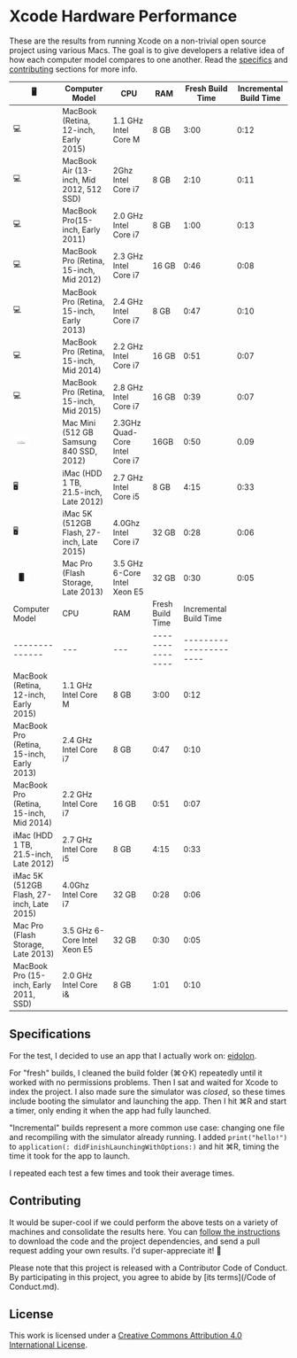 Xcode Hardware Performance
==========================

These are the results from running Xcode on a non-trivial open source project using various Macs. The goal is to give developers a relative idea of how each computer model compares to one another. Read the [specifics](#specifications) and [contributing](#contributing) sections for more info.

🖥 |Computer Model | CPU | RAM | Fresh Build Time | Incremental Build Time |
--- | -------------- | --- | --- | ---------------- | ---------------------- |
💻 | MacBook (Retina, 12-inch, Early 2015) | 1.1 GHz Intel Core M | 8 GB | 3:00 | 0:12
💻 | MacBook Air (13-inch, Mid 2012, 512 SSD) | 2Ghz Intel Core i7 | 8 GB | 2:10 | 0:11
💻 | MacBook Pro(15-inch, Early 2011) | 2.0 GHz Intel Core i7 | 8 GB | 1:00 | 0:13
💻 | MacBook Pro (Retina, 15-inch, Mid 2012) | 2.3 GHz Intel Core i7 | 16 GB | 0:46 | 0:08
💻 | MacBook Pro (Retina, 15-inch, Early 2013) | 2.4 GHz Intel Core i7 | 8 GB | 0:47 | 0:10
💻 | MacBook Pro (Retina, 15-inch, Mid 2014) | 2.2 GHz Intel Core i7 | 16 GB | 0:51 | 0:07
💻 | MacBook Pro (Retina, 15-inch, Mid 2015) | 2.8 GHz Intel Core i7 | 16 GB | 0:39 | 0:07
![](assets/mini.jpg) | Mac Mini (512 GB Samsung 840 SSD, 2012) | 2.3GHz Quad-Core Intel Core i7 | 16GB | 0:50 | 0.09
🖥 | iMac (HDD 1 TB, 21.5-inch, Late 2012) | 2.7 GHz Intel Core i5 | 8 GB | 4:15 | 0:33
🖥 | iMac 5K (512GB Flash, 27-inch, Late 2015) | 4.0Ghz Intel Core i7 | 32 GB | 0:28 | 0:06|
![](assets/pro.jpg) | Mac Pro (Flash Storage, Late 2013) | 3.5 GHz 6-Core Intel Xeon E5 | 32 GB | 0:30 | 0:05
Computer Model | CPU | RAM | Fresh Build Time | Incremental Build Time |
-------------- | --- | --- | ---------------- | ---------------------- |
MacBook (Retina, 12-inch, Early 2015) | 1.1 GHz Intel Core M | 8 GB | 3:00 | 0:12
MacBook Pro (Retina, 15-inch, Early 2013) | 2.4 GHz Intel Core i7 | 8 GB | 0:47 | 0:10
MacBook Pro (Retina, 15-inch, Mid 2014) | 2.2 GHz Intel Core i7 | 16 GB | 0:51 | 0:07
iMac (HDD 1 TB, 21.5-inch, Late 2012) | 2.7 GHz Intel Core i5 | 8 GB | 4:15 | 0:33
iMac 5K (512GB Flash, 27-inch, Late 2015) | 4.0Ghz Intel Core i7 | 32 GB | 0:28 | 0:06|
Mac Pro (Flash Storage, Late 2013) | 3.5 GHz 6-Core Intel Xeon E5 | 32 GB | 0:30 | 0:05
MacBook Pro (15-inch, Early 2011, SSD) | 2.0 GHz Intel Core i& | 8 GB | 1:01 | 0:10 



Specifications
--------------

For the test, I decided to use an app that I actually work on: [eidolon](https://github.com/artsy/eidolon). 

For "fresh" builds, I cleaned the build folder (⌘⇧K) repeatedly until it worked with no permissions problems. Then I sat and waited for Xcode to index the project. I also made sure the simulator was _closed_, so these times include booting the simulator and launching the app. Then I hit ⌘R and start a timer, only ending it when the app had fully launched.

"Incremental" builds represent a more common use case: changing one file and recompiling with the simulator already running. I added `print("hello!")` to `application(: didFinishLaunchingWithOptions:)` and hit ⌘R, timing the time it took for the app to launch. 

I repeated each test a few times and took their average times. 

Contributing
------------

It would be super-cool if we could perform the above tests on a variety of machines and consolidate the results here. You can [follow the instructions](https://github.com/artsy/eidolon#downloading-the-code) to download the code and the project dependencies, and send a pull request adding your own results. I'd super-appreciate it! :bow:

Please note that this project is released with a Contributor Code of Conduct. By participating in this project, you agree to abide by [its terms](/Code of Conduct.md).

License
-------

This work is licensed under a [Creative Commons Attribution 4.0 International License](http://creativecommons.org/licenses/by/4.0/).
